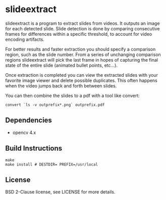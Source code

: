 slideextract
============

slideextract is a program to extract slides from videos.
It outputs an image for each detected slide. Slide detection is done by
comparing consecutive frames for differences within a specific threshold,
to account for video encoding artifacts.

For better results and faster extraction you should specify a comparison
region, such as the slide number. From a series of unchanging comparison
regions slideextract will pick the last frame in hopes of capturing the
final state of the entire slide (animated bullet points, etc...).

Once extraction is completed you can view the extracted slides with your
favorite image viewer and delete possible duplicates. This often happens
when the video jumps back and forth between slides.

You can then combine the slides to a pdf with a tool like convert:

    convert `ls -v outprefix*.png` outprefix.pdf


Dependencies
------------

* opencv 4.x


Build Instructions
------------------

    make
    make install # DESTDIR= PREFIX=/usr/local


License
-------

BSD 2-Clause license, see LICENSE for more details.

